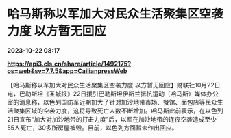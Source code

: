 # 哈马斯称以军加大对民众生活聚集区空袭力度 以方暂无回应

**2023-10-22 08:17**

**https://api3.cls.cn/share/article/1492175?os=web&sv=7.7.5&app=CailianpressWeb**

【哈马斯称以军加大对民众生活聚集区空袭力度 以方暂无回应】财联社10月22日电，巴勒斯坦《圣城报》22日援引巴勒斯坦伊斯兰抵抗运动（哈马斯）媒体办公室的消息称，以色列国防军近期加大了针对加沙地带市场、餐馆、面包店等民众生活聚集区域的空袭力度，这将导致死亡人数不断增加。哈马斯此前表示，在以色列21日宣布“加大对加沙地带的打击力度”后，以军在加沙地带的连夜空袭造成至少55人死亡，30多所房屋被毁。目前，以色列方面暂未作出回应。